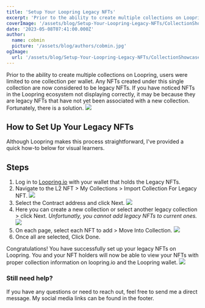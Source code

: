 ```yaml
---
title: 'Setup Your Loopring Legacy NFTs'
excerpt: 'Prior to the ability to create multiple collections on Loopring, users were limited to one collection per wallet. Any NFTs created under this single collection are now considered to be legacy NFTs. If you have noticed NFTs in the Loopring ecosystem not displaying correctly...'
coverImage: '/assets/blog/Setup-Your-Loopring-Legacy-NFTs/CollectionShowcase.jpg'
date: '2023-05-08T07:41:00.000Z'
author:
  name: cobmin
  picture: '/assets/blog/authors/cobmin.jpg'
ogImage:
  url: '/assets/blog/Setup-Your-Loopring-Legacy-NFTs/CollectionShowcase.jpg'
---
```


Prior to the ability to create multiple collections on Loopring, users were limited to one collection per wallet. Any NFTs created under this single collection are now considered to be legacy NFTs. If you have noticed NFTs in the Loopring ecosystem not displaying correctly, it may be because they are legacy NFTs that have not yet been associated with a new collection. Fortunately, there is a solution.
![](/assets/blog/Setup-Your-Loopring-Legacy-NFTs/LegacyCollections.jpg)

## How to Set Up Your Legacy NFTs

Although Loopring makes this process straightforward, I've provided a quick how-to below for visual learners.
## Steps

1. Log in to [Loopring.io](https://loopring.io) with your wallet that holds the Legacy NFTs.
2. Navigate to the L2 NFT > My Collections > Import Collection For Legacy NFT.
![](/assets/blog/Setup-Your-Loopring-Legacy-NFTs/GetToImport.jpg)
3. Select the Contract address and click Next.
![](/assets/blog/Setup-Your-Loopring-Legacy-NFTs/Next.jpg)
4. Here you can create a new collection or select another legacy collection > click Next. *Unfortunatly, you cannot add legacy NFTs to current ones.*
![](/assets/blog/Setup-Your-Loopring-Legacy-NFTs/SelectOrCreateCollection.jpg)
5. On each page, select each NFT to add > Move Into Collection.
![](/assets/blog/Setup-Your-Loopring-Legacy-NFTs/NftSelection.jpg)
6. Once all are selected, Click Done.

Congratulations! You have successfully set up your legacy NFTs on Loopring. You and your NFT holders will now be able to view your NFTs with proper collection information on loopring.io and the Loopring wallet. 
![](/assets/blog/Setup-Your-Loopring-Legacy-NFTs/SuccessLegacy.jpg)

### Still need help?

If you have any questions or need to reach out, feel free to send me a direct message. My social media links can be found in the footer.